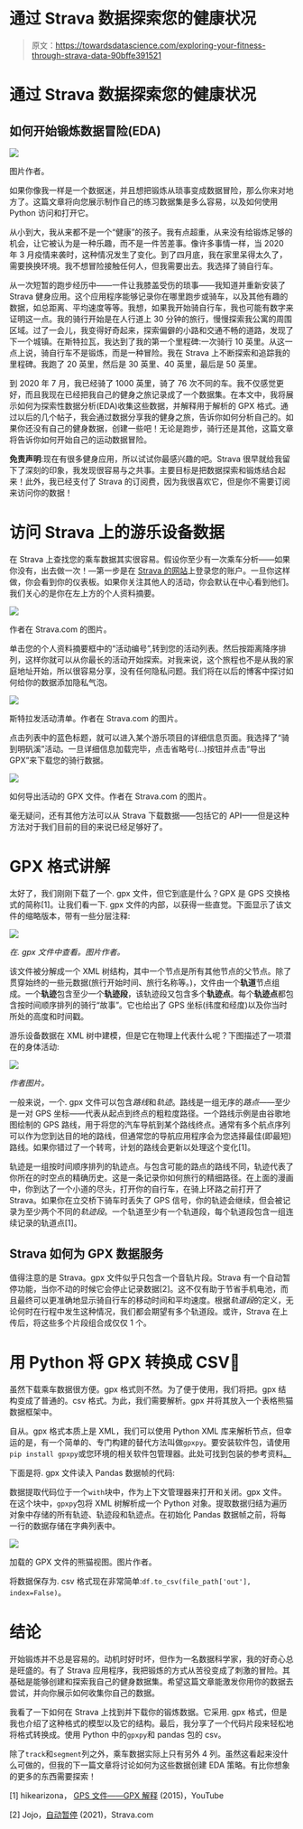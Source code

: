 # 通过 Strava 数据探索您的健康状况

> 原文：<https://towardsdatascience.com/exploring-your-fitness-through-strava-data-90bffe391521>

# **通过 Strava 数据探索您的健康状况**

## **如何开始锻炼数据冒险(EDA)**

![](img/9ed3d724df5ca50ec6437b3778041908.png)

图片作者。

如果你像我一样是一个数据迷，并且想把锻炼从琐事变成数据冒险，那么你来对地方了。这篇文章将向您展示制作自己的练习数据集是多么容易，以及如何使用 Python 访问和打开它。

从小到大，我从来都不是一个“健康”的孩子。我有点超重，从来没有给锻炼足够的机会，让它被认为是一种乐趣，而不是一件苦差事。像许多事情一样，当 2020 年 3 月疫情来袭时，这种情况发生了变化。到了四月底，我在家里呆得太久了，需要换换环境。我不想冒险接触任何人，但我需要出去。我选择了骑自行车。

从一次短暂的跑步经历中——一件让我膝盖受伤的琐事——我知道并重新安装了 Strava 健身应用。这个应用程序能够记录你在哪里跑步或骑车，以及其他有趣的数据，如总距离、平均速度等等。我想，如果我开始骑自行车，我也可能有数字来证明这一点。我的骑行开始是在人行道上 30 分钟的旅行，慢慢探索我公寓的周围区域。过了一会儿，我变得好奇起来，探索偏僻的小路和交通不畅的道路，发现了下一个城镇。在斯特拉瓦，我达到了我的第一个里程碑:一次骑行 10 英里。从这一点上说，骑自行车不是锻炼，而是一种冒险。我在 Strava 上不断探索和追踪我的里程碑。我跑了 20 英里，然后是 30 英里、40 英里，最后是 50 英里。

到 2020 年 7 月，我已经骑了 1000 英里，骑了 76 次不同的车。我不仅感觉更好，而且我现在已经把我自己的健身之旅记录成了一个数据集。在本文中，我将展示如何为探索性数据分析(EDA)收集这些数据，并解释用于解析的 GPX 格式。通过以后的几个帖子，我会通过数据分享我的健身之旅，告诉你如何分析自己的。如果你还没有自己的健身数据，创建一些吧！无论是跑步，骑行还是其他，这篇文章将告诉你如何开始自己的运动数据冒险。

**免责声明**:现在有很多健身应用，所以试试你最感兴趣的吧。Strava 很早就给我留下了深刻的印象，我发现很容易与之共事。主要目标是把数据探索和锻炼结合起来！此外，我已经支付了 Strava 的订阅费，因为我很喜欢它，但是你不需要订阅来访问你的数据！

# **访问 Strava 上的游乐设备**数据

在 Strava 上查找您的乘车数据其实很容易。假设你至少有一次乘车分析——如果你没有，出去做一次！—第一步是在 [Strava 的网站](https://www.strava.com/)上登录您的账户。一旦你这样做，你会看到你的仪表板。如果你关注其他人的活动，你会默认在中心看到他们。我们关心的是你在左上方的个人资料摘要。

![](img/c7e6bde42c91fbe737c7e892c2841490.png)

作者在 Strava.com 的图片。

单击您的个人资料摘要框中的“活动编号”,转到您的活动列表。然后按距离降序排列，这样你就可以从你最长的活动开始探索。对我来说，这个旅程也不是从我的家庭地址开始，所以很容易分享，没有任何隐私问题。我们将在以后的博客中探讨如何给你的数据添加隐私气泡。

![](img/7f440c16f4bb531719527da6c1a5bc77.png)

斯特拉发活动清单。作者在 Strava.com 的图片。

点击列表中的蓝色标题，就可以进入某个游乐项目的详细信息页面。我选择了“骑到明矾溪”活动。一旦详细信息加载完毕，点击省略号(…)按钮并点击“导出 GPX”来下载您的骑行数据。

![](img/0cba4977c990dc808c87a4dbdf03ccf8.png)

如何导出活动的 GPX 文件。作者在 Strava.com 的图片。

毫无疑问，还有其他方法可以从 Strava 下载数据——包括它的 API——但是这种方法对于我们目前的目的来说已经足够好了。

# **GPX 格式讲解**

太好了，我们刚刚下载了一个. gpx 文件，但它到底是什么？GPX 是 GPS 交换格式的简称[1]。让我们看一下. gpx 文件的内部，以获得一些直觉。下面显示了该文件的缩略版本，带有一些分层注释:

![](img/ae482afae391c7673361cd9b4dc3826e.png)

*在. gpx 文件中查看。图片作者。*

该文件被分解成一个 XML 树结构，其中一个<gpx>节点是所有其他节点的父节点。除了贯穿始终的一些元数据(旅行开始时间、旅行名称等。)，文件由一个**轨道**节点组成。一个**轨迹**包含至少一个**轨迹段**，该轨迹段又包含多个**轨迹点**。每个**轨迹点**都包含按时间顺序排列的骑行“故事”。它也给出了 GPS 坐标(纬度和经度)以及你当时所处的高度和时间戳。</gpx>

游乐设备数据在 XML 树中建模，但是它在物理上代表什么呢？下图描述了一项潜在的身体活动:

![](img/a60465944178ba09d7bf71a1b12f671e.png)

*作者图片。*

一般来说，一个. gpx 文件可以包含*路线*和*轨迹*。路线是一组无序的*路点*——至少是一对 GPS 坐标——代表从起点到终点的粗粒度路径。一个路线示例是由谷歌地图绘制的 GPS 路线，用于将您的汽车导航到某个路线终点。通常有多个航点序列可以作为您到达目的地的路线，但通常您的导航应用程序会为您选择最佳(即最短)路线。如果你错过了一个转弯，计划的路线会更新以处理这个变化[1]。

轨迹是一组按时间顺序排列的轨迹点。与包含可能的路点的路线不同，轨迹代表了你所在的时空点的精确历史。这是一条记录你如何旅行的精细路径。在上面的漫画中，你到达了一个小道的尽头，打开你的自行车，在骑上环路之前打开了 Strava。如果你在立交桥下骑车时丢失了 GPS 信号，你的轨迹会继续，但会被记录为至少两个不同的*轨迹段*。一个轨道至少有一个轨道段，每个轨道段包含一组连续记录的轨道点[1]。

## **Strava 如何为 GPX 数据服务**

值得注意的是 Strava。gpx 文件似乎只包含一个音轨片段。Strava 有一个自动暂停功能，当你不动的时候它会停止记录数据[2]。这不仅有助于节省手机电池，而且最终可以更准确地显示骑自行车的移动时间和平均速度。根据*轨道段*的定义，无论何时在行程中发生这种情况，我们都会期望有多个轨道段。或许，Strava 在上传后，将这些多个片段组合成仅仅 1 个。

# **用 Python 将 GPX 转换成 CSV**🐍

虽然下载乘车数据很方便。gpx 格式则不然。为了便于使用，我们将把。gpx 结构变成了普通的。csv 格式。为此，我们需要解析。gpx 并将其放入一个表格熊猫数据框架中。

自从。gpx 格式本质上是 XML，我们可以使用 Python XML 库来解析节点，但幸运的是，有一个简单的、专门构建的替代方法叫做`gpxpy`。要安装软件包，请使用`pip install gpxpy`或您环境的相关软件包管理器。此处可找到包装的参考资料[。](https://github.com/tkrajina/gpxpy)

下面是将. gpx 文件读入 Pandas 数据帧的代码:

数据提取代码位于一个`with`块中，作为上下文管理器来打开和关闭。gpx 文件。在这个块中，`gpxpy`包将 XML 树解析成一个 Python 对象。提取数据归结为遍历对象中存储的所有轨迹、轨迹段和轨迹点。在初始化 Pandas 数据帧之前，将每一行的数据存储在字典列表中。

![](img/8a9d51d0db3d16a9c74b87f38c84ba6b.png)

加载的 GPX 文件的熊猫视图。图片作者。

将数据保存为. csv 格式现在非常简单:`df.to_csv(file_path['out'], index=False)`。

# **结论**

开始锻炼并不总是容易的。动机时好时坏，但作为一名数据科学家，我的好奇心总是旺盛的。有了 Strava 应用程序，我把锻炼的方式从苦役变成了刺激的冒险。其基础是能够创建和探索我自己的健身数据集。希望这篇文章能激发你用你的数据去尝试，并向你展示如何收集你自己的数据。

我看了一下如何在 Strava 上找到并下载你的锻炼数据。它采用. gpx 格式，但是我也介绍了这种格式的模型以及它的结构。最后，我分享了一个代码片段来轻松地将格式转换成。使用 Python 中的`gpxpy`和 pandas 包的 csv。

除了`track`和`segment`列之外，乘车数据实际上只有另外 4 列。虽然这看起来没什么可做的，但我的下一篇文章将讨论如何为这些数据创建 EDA 策略。有比你想象的更多的东西需要探索！

[1] hikearizona， [GPS 文件——GPX 解释](https://www.youtube.com/watch?app=desktop&v=9i2fViC6PLk) (2015)，YouTube

[2] Jojo，[自动暂停](https://support.strava.com/hc/en-us/articles/216917437-Auto-Pause) (2021)，Strava.com